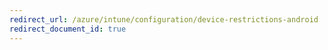 ```yaml
---
redirect_url: /azure/intune/configuration/device-restrictions-android
redirect_document_id: true
---
```

